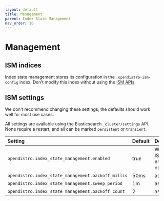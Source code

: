 ```yaml
---
layout: default
title: Management
parent: Index State Management
nav_order: 10
---
```


# Management


## ISM indices

Index state management stores its configuration in the `.opendistro-ism-config` index. Don't modify this index without using the [ISM APIs](../api/).


## ISM settings

We don't recommend changing these settings; the defaults should work well for most use cases.

All settings are available using the Elasticsearch `_cluster/settings` API. None require a restart, and all can be marked `persistent` or `transient`.

Setting | Default | Description
:--- | :--- | :---
`opendistro.index_state_management.enabled` | true | Whether ISM is enabled or not.
`opendistro.index_state_management.backoff_millis` | 50ms | asdf
`opendistro.index_state_management.sweep_period` | 1m | asdf
`opendistro.index_state_management.backoff_count` | 2 | asdf
